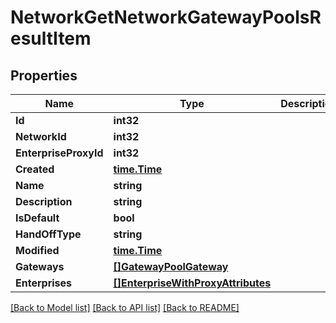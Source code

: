 # NetworkGetNetworkGatewayPoolsResultItem

## Properties

Name | Type | Description | Notes
------------ | ------------- | ------------- | -------------
**Id** | **int32** |  | [optional] 
**NetworkId** | **int32** |  | [optional] 
**EnterpriseProxyId** | **int32** |  | [optional] 
**Created** | [**time.Time**](time.Time.md) |  | [optional] 
**Name** | **string** |  | [optional] 
**Description** | **string** |  | [optional] 
**IsDefault** | **bool** |  | [optional] 
**HandOffType** | **string** |  | [optional] 
**Modified** | [**time.Time**](time.Time.md) |  | [optional] 
**Gateways** | [**[]GatewayPoolGateway**](gateway_pool_gateway.md) |  | [optional] 
**Enterprises** | [**[]EnterpriseWithProxyAttributes**](enterprise_with_proxy_attributes.md) |  | [optional] 

[[Back to Model list]](../README.md#documentation-for-models) [[Back to API list]](../README.md#documentation-for-api-endpoints) [[Back to README]](../README.md)


